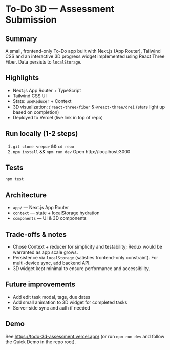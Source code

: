 # To-Do 3D — Assessment Submission

## Summary
A small, frontend-only To-Do app built with Next.js (App Router), Tailwind CSS and an interactive 3D progress widget implemented using React Three Fiber. Data persists to `localStorage`.

## Highlights
- Next.js App Router + TypeScript
- Tailwind CSS UI
- State: `useReducer` + Context
- 3D visualization: `@react-three/fiber` & `@react-three/drei` (stars light up based on completion)
- Deployed to Vercel (live link in top of repo)

## Run locally (1-2 steps)
1. `git clone <repo>` && `cd repo`
2. `npm install` && `npm run dev`
Open http://localhost:3000

## Tests
`npm test`

## Architecture
- `app/` — Next.js App Router
- `context` — state + localStorage hydration
- `components` — UI & 3D components

## Trade-offs & notes
- Chose Context + reducer for simplicity and testability; Redux would be warranted as app scale grows.
- Persistence via `localStorage` (satisfies frontend-only constraint). For multi-device sync, add backend API.
- 3D widget kept minimal to ensure performance and accessibility.

## Future improvements
- Add edit task modal, tags, due dates
- Add small animation to 3D widget for completed tasks
- Server-side sync and auth if needed

## Demo
See https://todo-3d-assessment.vercel.app/ (or run `npm run dev` and follow the Quick Demo in the repo root).

